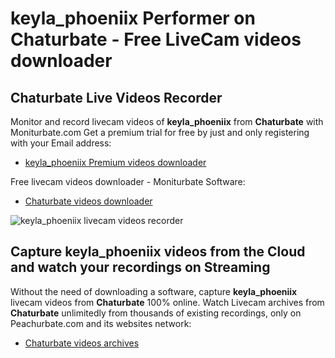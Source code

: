 # keyla_phoeniix Performer on Chaturbate - Free LiveCam videos downloader

## Chaturbate Live Videos Recorder

Monitor and record livecam videos of **keyla_phoeniix** from **Chaturbate** with Moniturbate.com
Get a premium trial for free by just and only registering with your Email address:
* [keyla_phoeniix Premium videos downloader](https://moniturbate.com/request-demo-licence-key.html)

Free livecam videos downloader - Moniturbate Software:
* [Chaturbate videos downloader](https://moniturbate.com/moniturbate-download-software.html)

![keyla_phoeniix livecam videos recorder](https://peachurnet.com/templates/moniturbate-software.png)


## Capture keyla_phoeniix videos from the Cloud and watch your recordings on Streaming

Without the need of downloading a software, capture **keyla_phoeniix** livecam videos from **Chaturbate** 100% online.
Watch Livecam archives from **Chaturbate** unlimitedly from thousands of existing recordings, only on Peachurbate.com and its websites network:
* [Chaturbate videos archives](https://peachurnet.com/)